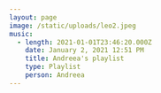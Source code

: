 ```yaml
---
layout: page
image: /static/uploads/leo2.jpeg
music:
  - length: 2021-01-01T23:46:20.000Z
    date: January 2, 2021 12:51 PM
    title: Andreea's playlist
    type: Playlist
    person: Andreea
---
```

